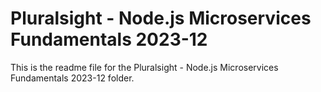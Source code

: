 # Pluralsight - Node.js Microservices Fundamentals 2023-12

This is the readme file for the Pluralsight - Node.js Microservices Fundamentals 2023-12 folder.

